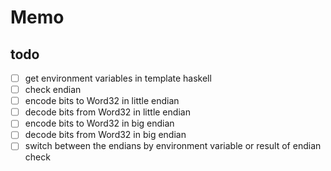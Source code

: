 Memo
====

todo
----

* [ ] get environment variables in template haskell
* [ ] check endian
* [ ] encode bits to Word32 in little endian
* [ ] decode bits from Word32 in little endian
* [ ] encode bits to Word32 in big endian
* [ ] decode bits from Word32 in big endian
* [ ] switch between the endians by environment variable or result of endian check
